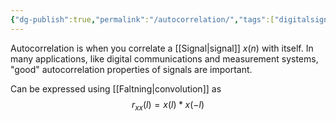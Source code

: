 ```yaml
---
{"dg-publish":true,"permalink":"/autocorrelation/","tags":["digitalsignalbehandling"]}
---
```


Autocorrelation is when you correlate a [[Signal\|signal]] $x(n)$ with itself. In many applications, like digital communications and measurement systems, "good" autocorrelation properties of signals are important.

Can be expressed using [[Faltning\|convolution]] as 
$$r_{xx}(l)=x(l)*x(-l)$$
